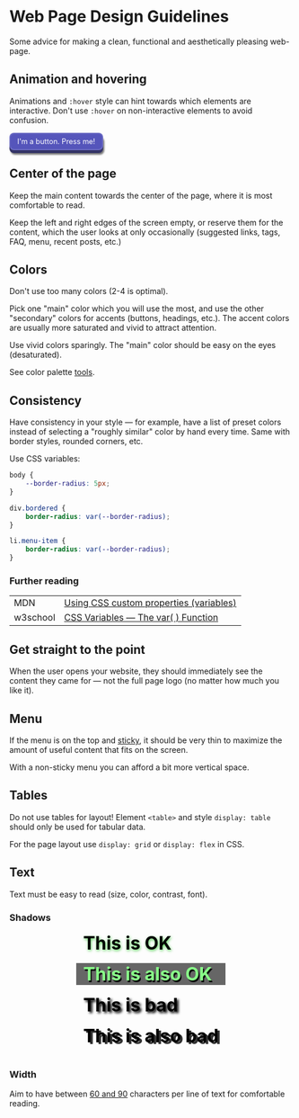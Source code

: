 # Web Page Design Guidelines

Some advice for making a clean, functional and aesthetically pleasing web-page.

## Animation and hovering

Animations and `:hover` style can hint towards which elements are interactive. Don't use `:hover` on non-interactive elements to avoid confusion.

<style>
    .demo-button {
        color: white;
        padding: 4px;
        background: #55b;
        display: inline-block;
        user-select: none;
        border-radius: 8px;
        box-shadow: 0px 5px 0px #336, 2px 8px 3px #0008;
        border: 2px solid #fff2;
        padding: 6px 12px;
		font-size: 0.8rem;
    }

    .demo-button:hover {
        transform: scale(1.02);
        box-shadow: 0px 6px 0px #336, 3px 10px 5px #0008;
        border-color: #fff3;
        background: #66c;
    }

    .demo-button:active{
        transform: translateY(2px);
        box-shadow: 0px 5px 0px #336, 1px 8px 2px #000b;
		background: #55b;
    }

</style>

<div class="demo-button" onclick="alert('Thank you!')">I'm a button. Press me!</div>

## Center of the page

Keep the main content towards the center of the page, where it is most comfortable to read.

Keep the left and right edges of the screen empty, or reserve them for the content, which the user looks at only occasionally (suggested links, tags, FAQ, menu, recent posts, etc.)

## Colors

Don't use too many colors (2-4 is optimal).

Pick one "main" color which you will use the most, and use the other "secondary" colors for accents (buttons, headings, etc.). The accent colors are usually more saturated and vivid to attract attention.

Use vivid colors sparingly. The "main" color should be easy on the eyes (desaturated).

<style>
    .text-color-demo {
        padding: 4px;
        margin: 8px;
        width: 200px;
        margin-left: 50%;
        transform: translateX(-50%);
        border-radius: 8px;
        padding-left: 16px;
    }

    .text-color-demo-container {
        background: rgb(60,60,60);
        padding:12px;
        display: inline-block;
        border-radius: 20px;
        margin-left: 50%;
        transform: translateX(-50%);
        margin-top:-16px;
    }
</style>

See color palette [tools](./Tools#color-palette).

## Consistency

Have consistency in your style &mdash; for example, have a list of preset colors instead of selecting a "roughly similar" color by hand every time. Same with border styles, rounded corners, etc.

Use CSS variables:

```CSS
body {
    --border-radius: 5px;
}

div.bordered {
    border-radius: var(--border-radius);
}

li.menu-item {
    border-radius: var(--border-radius);
}
```

### Further reading

|          |                                                                                                                         |
| -------- | ----------------------------------------------------------------------------------------------------------------------- |
| MDN      | [Using CSS custom properties (variables)](https://developer.mozilla.org/en-US/docs/Web/CSS/Using_CSS_custom_properties) |
| w3school | [CSS Variables &mdash; The var( ) Function](https://www.w3schools.com/css/css3_variables.asp)                           |

## Get straight to the point

When the user opens your website, they should immediately see the content they came for &mdash; not the full page logo (no matter how much you like it).

## Menu

If the menu is on the top and [sticky](https://www.w3schools.com/howto/howto_css_sticky_element.asp), it should be very thin to maximize the amount of useful content that fits on the screen.

With a non-sticky menu you can afford a bit more vertical space.

## Tables

Do not use tables for layout! Element `<table>` and style `display: table` should only be used for tabular data.

For the page layout use `display: grid` or `display: flex` in CSS.

## Text

Text must be easy to read (size, color, contrast, font).

<style>
	.text-shadow-demo {
		color: #000;
		width: fit-content;
		display: grid;
		grid-template-columns: 1fr;
		margin-left: auto;
		margin-right: auto;
	}

    .text-shadow-demo > div {
        margin-bottom: 16px;
        font-size: 2rem;
		font-weight: bold;
        padding: 0px 12px;
    }
</style>

### Shadows

<div class="text-shadow-demo">
	<div style="text-shadow: 1px 2px 5px #5c5;">This is OK</div>
	<div style="background: #666; color: #8f8; text-shadow: 2px 3px 0px #000e;">This is also OK</div>
	<div style="text-shadow: 3px 3px 4px rgba(0,0,0,1)">This is bad</div>
	<div style="text-shadow: 4px 3px 0px rgba(0,0,0,0.8)">This is also bad</div>
</div>

### Width

Aim to have between [60 and 90](https://visualdesignfordh.files.wordpress.com/2014/06/type-readability.pdf) characters per line of text for comfortable reading.